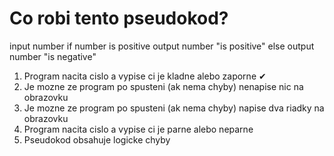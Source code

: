 # Co robi tento pseudokod?
input number
if number is positive
  output number "is positive"
else
  output number "is negative"


1. Program nacita cislo a vypise ci je kladne alebo zaporne ✔
2. Je mozne ze program po spusteni (ak nema chyby) nenapise nic na obrazovku
3. Je mozne ze program po spusteni (ak nema chyby) napise dva riadky na obrazovku
4. Program nacita cislo a vypise ci je parne alebo neparne
5. Pseudokod obsahuje logicke chyby
